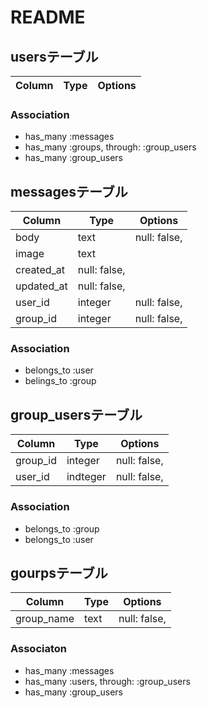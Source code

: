 # README


## usersテーブル

|Column|Type|Options|
|------|----|-------|

### Association
- has_many :messages
- has_many :groups, through: :group_users
- has_many :group_users



## messagesテーブル

|Column|Type|Options|
|------|----|-------|
|body|text|null: false,|
|image|text|
|created_at|null: false,|
|updated_at|null: false,|
|user_id|integer|null: false, 
|group_id|integer|null: false, 

### Association
- belongs_to :user
- belings_to :group


## group_usersテーブル

|Column|Type|Options|
|------|----|-------|
|group_id|integer|null: false, 
|user_id|indteger|null: false, 

### Association
- belongs_to :group
- belongs_to :user


## gourpsテーブル

|Column|Type|Options|
|------|----|-------|
|group_name|text|null: false, 

### Associaton
- has_many :messages
- has_many :users, through: :group_users
- has_many :group_users
